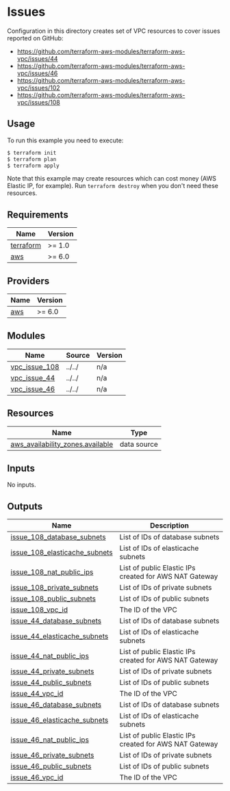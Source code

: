 # Issues

Configuration in this directory creates set of VPC resources to cover issues reported on GitHub:

- https://github.com/terraform-aws-modules/terraform-aws-vpc/issues/44
- https://github.com/terraform-aws-modules/terraform-aws-vpc/issues/46
- https://github.com/terraform-aws-modules/terraform-aws-vpc/issues/102
- https://github.com/terraform-aws-modules/terraform-aws-vpc/issues/108

## Usage

To run this example you need to execute:

```bash
$ terraform init
$ terraform plan
$ terraform apply
```

Note that this example may create resources which can cost money (AWS Elastic IP, for example). Run `terraform destroy` when you don't need these resources.

<!-- BEGIN_TF_DOCS -->
## Requirements

| Name | Version |
|------|---------|
| <a name="requirement_terraform"></a> [terraform](#requirement\_terraform) | >= 1.0 |
| <a name="requirement_aws"></a> [aws](#requirement\_aws) | >= 6.0 |

## Providers

| Name | Version |
|------|---------|
| <a name="provider_aws"></a> [aws](#provider\_aws) | >= 6.0 |

## Modules

| Name | Source | Version |
|------|--------|---------|
| <a name="module_vpc_issue_108"></a> [vpc\_issue\_108](#module\_vpc\_issue\_108) | ../../ | n/a |
| <a name="module_vpc_issue_44"></a> [vpc\_issue\_44](#module\_vpc\_issue\_44) | ../../ | n/a |
| <a name="module_vpc_issue_46"></a> [vpc\_issue\_46](#module\_vpc\_issue\_46) | ../../ | n/a |

## Resources

| Name | Type |
|------|------|
| [aws_availability_zones.available](https://registry.terraform.io/providers/hashicorp/aws/latest/docs/data-sources/availability_zones) | data source |

## Inputs

No inputs.

## Outputs

| Name | Description |
|------|-------------|
| <a name="output_issue_108_database_subnets"></a> [issue\_108\_database\_subnets](#output\_issue\_108\_database\_subnets) | List of IDs of database subnets |
| <a name="output_issue_108_elasticache_subnets"></a> [issue\_108\_elasticache\_subnets](#output\_issue\_108\_elasticache\_subnets) | List of IDs of elasticache subnets |
| <a name="output_issue_108_nat_public_ips"></a> [issue\_108\_nat\_public\_ips](#output\_issue\_108\_nat\_public\_ips) | List of public Elastic IPs created for AWS NAT Gateway |
| <a name="output_issue_108_private_subnets"></a> [issue\_108\_private\_subnets](#output\_issue\_108\_private\_subnets) | List of IDs of private subnets |
| <a name="output_issue_108_public_subnets"></a> [issue\_108\_public\_subnets](#output\_issue\_108\_public\_subnets) | List of IDs of public subnets |
| <a name="output_issue_108_vpc_id"></a> [issue\_108\_vpc\_id](#output\_issue\_108\_vpc\_id) | The ID of the VPC |
| <a name="output_issue_44_database_subnets"></a> [issue\_44\_database\_subnets](#output\_issue\_44\_database\_subnets) | List of IDs of database subnets |
| <a name="output_issue_44_elasticache_subnets"></a> [issue\_44\_elasticache\_subnets](#output\_issue\_44\_elasticache\_subnets) | List of IDs of elasticache subnets |
| <a name="output_issue_44_nat_public_ips"></a> [issue\_44\_nat\_public\_ips](#output\_issue\_44\_nat\_public\_ips) | List of public Elastic IPs created for AWS NAT Gateway |
| <a name="output_issue_44_private_subnets"></a> [issue\_44\_private\_subnets](#output\_issue\_44\_private\_subnets) | List of IDs of private subnets |
| <a name="output_issue_44_public_subnets"></a> [issue\_44\_public\_subnets](#output\_issue\_44\_public\_subnets) | List of IDs of public subnets |
| <a name="output_issue_44_vpc_id"></a> [issue\_44\_vpc\_id](#output\_issue\_44\_vpc\_id) | The ID of the VPC |
| <a name="output_issue_46_database_subnets"></a> [issue\_46\_database\_subnets](#output\_issue\_46\_database\_subnets) | List of IDs of database subnets |
| <a name="output_issue_46_elasticache_subnets"></a> [issue\_46\_elasticache\_subnets](#output\_issue\_46\_elasticache\_subnets) | List of IDs of elasticache subnets |
| <a name="output_issue_46_nat_public_ips"></a> [issue\_46\_nat\_public\_ips](#output\_issue\_46\_nat\_public\_ips) | List of public Elastic IPs created for AWS NAT Gateway |
| <a name="output_issue_46_private_subnets"></a> [issue\_46\_private\_subnets](#output\_issue\_46\_private\_subnets) | List of IDs of private subnets |
| <a name="output_issue_46_public_subnets"></a> [issue\_46\_public\_subnets](#output\_issue\_46\_public\_subnets) | List of IDs of public subnets |
| <a name="output_issue_46_vpc_id"></a> [issue\_46\_vpc\_id](#output\_issue\_46\_vpc\_id) | The ID of the VPC |
<!-- END_TF_DOCS -->
